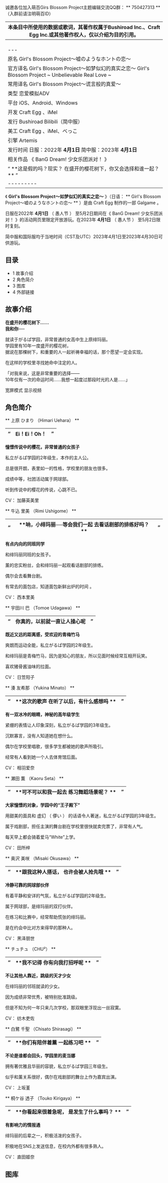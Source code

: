 诚邀各位加入萌百Girs Blossom Project主题编辑交流QQ群： ** 750427313  ** （入群前请注明萌百ID）

|  本条目中所使用的数据或歌词，其著作权属于Bushiroad Inc.、Craft Egg Inc.或其他著作权人，仅以介绍为目的引用。  |
|---|
|<br>---  |
|原名    Girl's Blossom Project〜嘘のようなホントの恋〜|
|官方译名    Girl's Blossom Project～如梦似幻的真实之恋～  Girl's Blossom Project ~ Unbelievable Real Love ~ </br>|
|常用译名    Girl's Blossom Project～谎言般的真爱～|
|类型    恋爱模拟ADV|
|平台    iOS、Android、Windows|
|开发    Craft Egg  、iMel|
|发行    Bushiroad  Bilibili（简中服）|
|美工    Craft Egg  、iMel、べっこ|
|引擎    Artemis|
|发行时间    日服：2022年 **4月1日** 简中服：2023年 **4月1日**|
|相关作品    《  BanG Dream! 少女乐团派对！  》|
|“    **这是假的吗？现实？ 在盛开的樱花树下，你又会选择和谁一起？ **   ”|
|---------  <br>|
  
《 **Girl's Blossom Project～如梦似幻的真实之恋～** 》（日语： ** Girl's Blossom
Project〜嘘のようなホントの恋〜  ** ）是由  Craft Egg  制作的一部  Galgame  。

日服在2022年  **4月1日** （  愚人节  ）  至5月2日期间在《  BanG Dream! 少女乐团派对！
》的活动网页里限定开放游玩。在2023年  **4月1日** （  愚人节  ）  至5月2日限时复刻。

简中服和国际服均于当地时间（CST及UTC）2023年4月1日至2023年4月30日可供游玩。

##  目录

  * 1  故事介绍 
  * 2  角色简介 
  * 3  图库 
  * 4  外部链接 

##  故事介绍

**在盛开的樱花树下……**  
**我和你──**

就读于がるぱ学园，非常普通的女高中生上原绯玛丽。  
学园里有10年一度盛开的樱花树，  
据说在那棵树下，和重要的人一起祈祷幸福的话，那个愿望一定会实现。

在这样的学校里寻找她命中注定的人。

「对我来说，这是非常重要的选择——  
10年仅有一次的命运时间……我想一起度过那段时光的人是......」

宽屏模式  显示视频

##  角色简介

** 上原 ひまり  （Himari Uehara） **

|  “  |  **Ei！Ei！Oh！** |  ”   
---|---|---  
  
**憧憬传说中的樱花，非常普通的女孩子**

私立がるぱ学园的2年级生，本作的主人公。

总是很开朗，表里如一的性格，学校里的朋友也很多。

成绩中等，社团活动属于网球部。

听到传说中的樱花的传说，心跳不已。

CV：  加藤英美里

** 牛込 里美  （Rimi Ushigome） **

|  “  |  **呐，小绯玛丽──等会我们一起 去看话剧部的排练好吗？ ** |  ”   
---|---|---  
  
**有点内向的同班同学**

和绯玛丽同班的女孩子。

薰的忠实粉丝，会和绯玛丽一起观看话剧部的排练。

偶尔会去看舞台剧。

有常去的面包店，知道面包新鲜出炉的时间 。

CV：  西本里美

** 宇田川 巴  （Tomoe Udagawa） **

|  “  |  **你真的，以前就一直让人操心呢** |  ”   
---|---|---  
  
**既近又远的距离感，受欢迎的青梅竹马**

爽朗而运动全能，私立がるぱ学园的2年级生。

和绯玛丽是青梅竹马，因为是知心的朋友，所以见面时候经常互相开玩笑。

喜欢猪骨酱油味的拉面。

CV：  日笠阳子

** 湊 友希那  （Yukina Minato） **

|  “  |  **这次的歌声 在听了以后，有什么感想吗 ** |  ”   
---|---|---  
  
**有一双冰冷的眼睛，神秘的高年级学生**

紧绷的表情让人印象深刻，私立がるぱ学园的3年级生。

沉默寡言，没有人知道她在想什么。

偶尔在学校里唱歌，很多学生都被她的歌声所吸引。

经常有人看到她一个人去体育馆后面。

CV：  相羽爱奈

** 瀬田 薫  （Kaoru Seta） **

|  “  |  **可不可以和我一起去 练习舞蹈场景呢？ ** |  ”   
---|---|---  
  
**大家憧憬的对象，学园中的“王子殿下”**

用甜美的面具和  虚幻  （  儚い  ）  的话语令人著迷，私立がるぱ学园的3年级生。

属于戏剧部，担任主演的舞台剧在学校里很快就卖完票了，非常有人气。

每天早上都会骑着爱马“White”上学。

CV：  田所梓

** 奥沢 美咲  （Misaki Okusawa） **

|  “  |  **跟我这种人搭话， 也许会被人抢先哦 ** |  ”   
---|---|---  
  
**冷静可靠的网球部伙伴**

有着平静和安详的气氛，私立がるぱ学园的2年级生。

属于网球部，是绯玛丽的双打伙伴。

在练习和比赛中，经常帮助慌张的绯玛丽。

是在约会中比对方来得早的那种人。

CV：  黑泽朋世

** チュチュ  （CHU²） **

|  “  |  **我不记得 你有向我打招呼呢 ** |  ”   
---|---|---  
  
**不让其他人靠近，跳级的天才少女**

在绯玛丽的邻班就读的少女。

因为成绩非常优秀，被特别批准跳级。

但是不知为何一年只来几次学校，那双眼里浮现出一丝寂寞。

CV：  纺木吏佐

** 白鷺 千聖  （Chisato Shirasagi） **

|  “  |  **你们有陪伴着薰 一起练习吧 ** |  ”   
---|---|---  
  
**不论是谁都会回头，学园里的麦当娜**

拥有著优雅且华丽的容貌，私立がるぱ学园三年级生。

似乎和薰关系很好，偶尔在戏剧部的舞台上作为嘉宾出演。

CV：  上坂堇

** 桐ケ谷 透子  （Touko Kirigaya） **

|  “  |  **你看起来很着急呢， 是发生了什么事吗？ ** |  ”   
---|---|---  
  
**有影响力的情报通**

绯玛丽的后辈之一，积极活泼的女孩子。

积极地在SNS上发送信息，在校内外都有很多熟人。

CV：  直田姬奈

##  图库